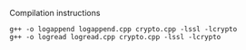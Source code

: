 Compilation instructions

```
g++ -o logappend logappend.cpp crypto.cpp -lssl -lcrypto
g++ -o logread logread.cpp crypto.cpp -lssl -lcrypto
```
